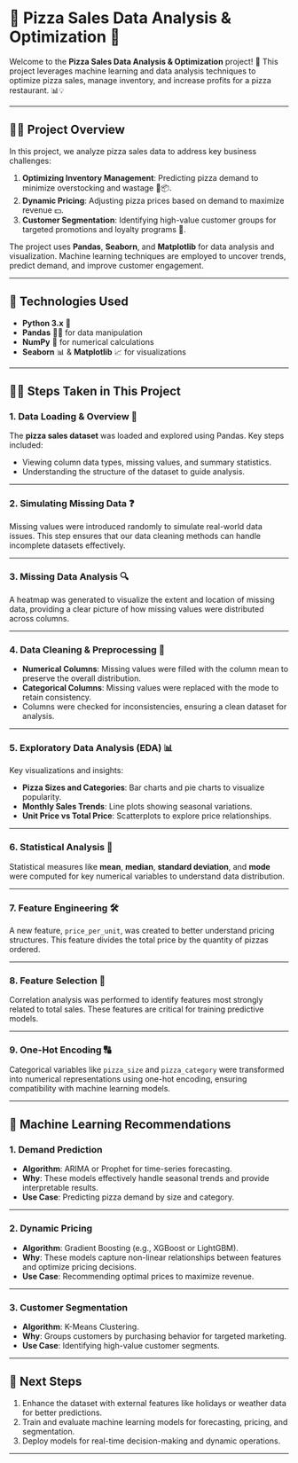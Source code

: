 # 🍕 **Pizza Sales Data Analysis & Optimization** 🚀

Welcome to the **Pizza Sales Data Analysis & Optimization** project! 🎉 This project leverages machine learning and data analysis techniques to optimize pizza sales, manage inventory, and increase profits for a pizza restaurant. 📊💡

---

## 🧑‍💻 **Project Overview**

In this project, we analyze pizza sales data to address key business challenges:
1. **Optimizing Inventory Management**: Predicting pizza demand to minimize overstocking and wastage 🍕📦.
2. **Dynamic Pricing**: Adjusting pizza prices based on demand to maximize revenue 💵.
3. **Customer Segmentation**: Identifying high-value customer groups for targeted promotions and loyalty programs 🎯.

The project uses **Pandas**, **Seaborn**, and **Matplotlib** for data analysis and visualization. Machine learning techniques are employed to uncover trends, predict demand, and improve customer engagement.

---

## 🔧 **Technologies Used**

- **Python 3.x** 🐍
- **Pandas** 🧑‍💻 for data manipulation
- **NumPy** 🔢 for numerical calculations
- **Seaborn** 📊 & **Matplotlib** 📈 for visualizations

---

## 🧑‍🔬 **Steps Taken in This Project**

### 1. **Data Loading & Overview** 📂
The **pizza sales dataset** was loaded and explored using Pandas. Key steps included:
- Viewing column data types, missing values, and summary statistics.
- Understanding the structure of the dataset to guide analysis.

---

### 2. **Simulating Missing Data** ❓
Missing values were introduced randomly to simulate real-world data issues. This step ensures that our data cleaning methods can handle incomplete datasets effectively.

---

### 3. **Missing Data Analysis** 🔍
A heatmap was generated to visualize the extent and location of missing data, providing a clear picture of how missing values were distributed across columns.

---

### 4. **Data Cleaning & Preprocessing** 🧹
- **Numerical Columns**: Missing values were filled with the column mean to preserve the overall distribution.
- **Categorical Columns**: Missing values were replaced with the mode to retain consistency.
- Columns were checked for inconsistencies, ensuring a clean dataset for analysis.

---

### 5. **Exploratory Data Analysis (EDA)** 📊
Key visualizations and insights:
- **Pizza Sizes and Categories**: Bar charts and pie charts to visualize popularity.
- **Monthly Sales Trends**: Line plots showing seasonal variations.
- **Unit Price vs Total Price**: Scatterplots to explore price relationships.

---

### 6. **Statistical Analysis** 🔄
Statistical measures like **mean**, **median**, **standard deviation**, and **mode** were computed for key numerical variables to understand data distribution.

---

### 7. **Feature Engineering** 🛠️
A new feature, `price_per_unit`, was created to better understand pricing structures. This feature divides the total price by the quantity of pizzas ordered.

---

### 8. **Feature Selection** 🔑
Correlation analysis was performed to identify features most strongly related to total sales. These features are critical for training predictive models.

---

### 9. **One-Hot Encoding** 🔠
Categorical variables like `pizza_size` and `pizza_category` were transformed into numerical representations using one-hot encoding, ensuring compatibility with machine learning models.

---

## 🚀 **Machine Learning Recommendations**

### 1. **Demand Prediction**
- **Algorithm**: ARIMA or Prophet for time-series forecasting.
- **Why**: These models effectively handle seasonal trends and provide interpretable results.
- **Use Case**: Predicting pizza demand by size and category.

---

### 2. **Dynamic Pricing**
- **Algorithm**: Gradient Boosting (e.g., XGBoost or LightGBM).
- **Why**: These models capture non-linear relationships between features and optimize pricing decisions.
- **Use Case**: Recommending optimal prices to maximize revenue.

---

### 3. **Customer Segmentation**
- **Algorithm**: K-Means Clustering.
- **Why**: Groups customers by purchasing behavior for targeted marketing.
- **Use Case**: Identifying high-value customer segments.

---

## 🚧 **Next Steps**

1. Enhance the dataset with external features like holidays or weather data for better predictions.
2. Train and evaluate machine learning models for forecasting, pricing, and segmentation.
3. Deploy models for real-time decision-making and dynamic operations.

---

